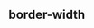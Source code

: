 ## border-width


<!-- CSSJSON.border-width.description -->

<!-- CSSJSON.border-width.syntax -->

<!-- CSSJSON.border-width.values -->

<!-- CSSJSON.border-width.defaultValue -->

<!-- CSSJSON.border-width.unixTags -->

<!-- CSSJSON.border-width.compatibility -->

<!-- CSSJSON.border-width.reference -->